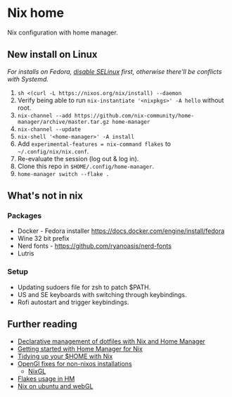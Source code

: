# Nix home

Nix configuration with home manager.

## New install on Linux

_For installs on Fedora, [disable SELinux](https://docs.fedoraproject.org/en-US/quick-docs/selinux-changing-states-and-modes/#_disabling_selinux) first, otherwise there'll be conflicts with Systemd._

1. `sh <(curl -L https://nixos.org/nix/install) --daemon`
2. Verify being able to run `nix-instantiate '<nixpkgs>' -A hello` without root.
3. `nix-channel --add https://github.com/nix-community/home-manager/archive/master.tar.gz home-manager`
4. `nix-channel --update`
5. `nix-shell '<home-manager>' -A install`
6. Add `experimental-features = nix-command flakes` to `~/.config/nix/nix.conf`.
7. Re-evaluate the session (log out & log in).
8. Clone this repo in `$HOME/.config/home-manager`.
9. `home-manager switch --flake .`

## What's not in nix

### Packages

* Docker - Fedora installer https://docs.docker.com/engine/install/fedora
* Wine 32 bit prefix
* Nerd fonts - https://github.com/ryanoasis/nerd-fonts
* Lutris

### Setup

* Updating sudoers file for zsh to patch $PATH.
* US and SE keyboards with switching through keybindings.
* Rofi autostart and trigger keybindings.

## Further reading

* [Declarative management of dotfiles with Nix and Home Manager](https://www.bekk.christmas/post/2021/16/dotfiles-with-nix-and-home-manager)
* [Getting started with Home Manager for Nix](http://ghedam.at/24353/tutorial-getting-started-with-home-manager-for-nix)
* [Tidying up your $HOME with Nix](https://juliu.is/tidying-your-home-with-nix)
* [OpenGl fixes for non-nixos installations](https://pmiddend.github.io/posts/nixgl-on-ubuntu)
    * [NixGL](https://github.com/guibou/nixGL)
* [Flakes usage in HM](https://dee.underscore.world/blog/home-manager-flakes)
* [Nix on ubuntu and webGL](https://cosarara.me/blog/entry/18)
